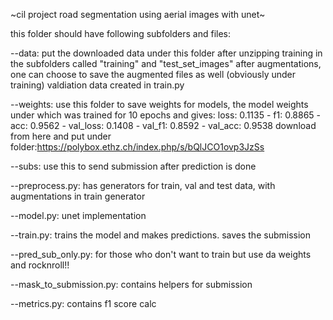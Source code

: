 ~cil project road segmentation using aerial images with unet~

this folder should have following subfolders and files:

--data: put the downloaded data under this folder after unzipping training
in the subfolders called "training" and "test_set_images"
after augmentations, one can choose to save the augmented files as well (obviously under training)
valdiation data created in train.py

--weights: use this folder to save weights for models,
the model weights under which was trained for 10 epochs and gives:
loss: 0.1135 - f1: 0.8865 - acc: 0.9562 - val_loss: 0.1408 - val_f1: 0.8592 - val_acc: 0.9538
download from here and put under folder:https://polybox.ethz.ch/index.php/s/bQlJCO1ovp3JzSs

--subs: use this to send submission after prediction is done

--preprocess.py: has generators for train, val and test data, with augmentations in train generator

--model.py: unet implementation

--train.py: trains the model and makes predictions. saves the submission

--pred_sub_only.py: for those who don't want to train but use da weights and rocknroll!!

--mask_to_submission.py: contains helpers for submission

--metrics.py: contains f1 score calc

